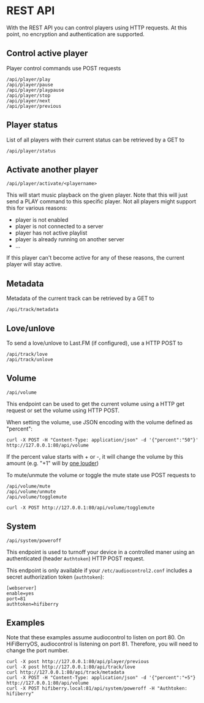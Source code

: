 # REST API

With the REST API you can control players using HTTP requests. At this point, no encryption and authentication are supported.

## Control active player

Player control commands use POST requests
```
/api/player/play
/api/player/pause
/api/player/playpause
/api/player/stop
/api/player/next
/api/player/previous
```

## Player status

List of all players with their current status can be retrieved by a GET to
```
/api/player/status
```

## Activate another player
```
/api/player/activate/<playername>
```

This will start music playback on the given player. Note that this will just send a
PLAY command to this specific player. Not all players might support this for various reasons:
- player is not enabled
- player is not connected to a server
- player has not active playlist
- player is already running on another server
- ...

If this player can't become active for any of these reasons, the current player will stay active.

## Metadata

Metadata of the current track can be retrieved by a GET to 
```
/api/track/metadata
```

## Love/unlove

To send a love/unlove to Last.FM (if configured), use a HTTP POST to

```
/api/track/love
/api/track/unlove
```

## Volume

```
/api/volume
```

This endpoint can be used to get the current volume using a HTTP get request
or set the volume using HTTP POST.

When setting the volume, use JSON encoding with the volume defined as "percent":

```
curl -X POST -H "Content-Type: application/json" -d '{"percent":"50"}' http://127.0.0.1:80/api/volume
```

If the percent value starts with + or -, it will change the volume by this amount (e.g. "+1" will by
[one louder](https://www.youtube.com/watch?v=_sRhuh8Aphc))

To mute/unmute the volume or toggle the mute state use POST requests to
 
```
/api/volume/mute
/api/volume/unmute
/api/volume/togglemute
```

```
curl -X POST http://127.0.0.1:80/api/volume/togglemute
```

## System
```
/api/system/poweroff
```

This endpoint is used to turnoff your device in a controlled maner using an authenticated (header `Authtoken`) HTTP POST request.

This endpoint is only available if your `/etc/audiocontrol2.conf` includes a secret authorization token (`authtoken`):
```
[webserver]
enable=yes
port=81
authtoken=hifiberry
```

## Examples

Note that these examples assume audiocontrol to listen on port 80. On HiFiBerryOS, audiocontrol is listening on port 81. Therefore, you will need to change the port number.

```
curl -X post http://127.0.0.1:80/api/player/previous
curl -X post http://127.0.0.1:80/api/track/love
curl http://127.0.0.1:80/api/track/metadata
curl -X POST -H "Content-Type: application/json" -d '{"percent":"+5"} http://127.0.0.1:80/api/volume
curl -X POST hifiberry.local:81/api/system/poweroff -H "Authtoken: hifiberry"
```
